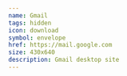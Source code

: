 ```yaml
---
name: Gmail
tags: hidden
icon: download 
symbol: envelope
href: https://mail.google.com
size: 430x640
description: Gmail desktop site
---
```

